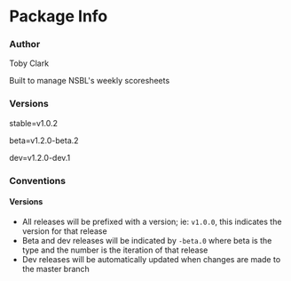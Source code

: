 # Package Info

### Author

Toby Clark

Built to manage NSBL's weekly scoresheets

### Versions

stable=v1.0.2

beta=v1.2.0-beta.2

dev=v1.2.0-dev.1

### Conventions

#### Versions

- All releases will be prefixed with a version; ie: `v1.0.0`, this indicates the version for that release
- Beta and dev releases will be indicated by `-beta.0` where beta is the type and the number is the iteration of that release
- Dev releases will be automatically updated when changes are made to the master branch
